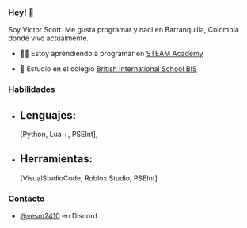 
### Hey! 👋
Soy Victor Scott. Me gusta programar y naci en Barranquilla, Colombia donde vivo actualmente.

- 👨‍💻 Estoy aprendiendo a programar en [STEAM Academy](https://www.instagram.com/steamacademy.co/) 

- 🏫 Estudio en el colegio [British International School BIS](https://britishschool.edu.co/)

### Habilidades

- ## Lenguajes:
  [Python, Lua +, PSEInt],
- ## Herramientas:
  [VisualStudioCode, Roblox Studio, PSEInt]
### Contacto
- [@vesm2410](./) en Discord
